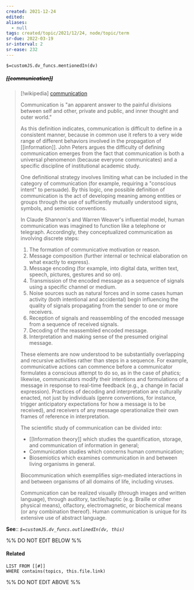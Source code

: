 ```yaml
---
created: 2021-12-24 
edited: 
aliases:
  - null
tags: created/topic/2021/12/24, node/topic/term
sr-due: 2022-03-19
sr-interval: 2
sr-ease: 232
---
```

`$=customJS.dv_funcs.mentionedIn(dv)`

##### <s class="topic-title">[[communication]]</s>

> [!wikipedia] [communication](https://en.wikipedia.org/wiki/Communication)
> 
> Communication is "an apparent answer to the painful divisions between self and other, private and public, and inner thought and outer world."
> 
> As this definition indicates, communication is difficult to define in a consistent manner, because in common use it refers to a very wide range of different behaviors involved in the propagation of [[information]]. John Peters argues the difficulty of defining communication emerges from the fact that communication is both a universal phenomenon (because everyone communicates) and a specific discipline of institutional academic study.
> 
> One definitional strategy involves limiting what can be included in the category of communication (for example, requiring a "conscious intent" to persuade). By this logic, one possible definition of communication is the act of developing meaning among entities or groups through the use of sufficiently mutually understood signs, symbols, and semiotic conventions.
> 
> In Claude Shannon's and Warren Weaver's influential model, human communication was imagined to function like a telephone or telegraph. Accordingly, they conceptualized communication as involving discrete steps:
> 1. The formation of communicative motivation or reason.
> 3. Message composition (further internal or technical elaboration on what exactly to express).
> 5. Message encoding (for example, into digital data, written text, speech, pictures, gestures and so on).
> 7. Transmission of the encoded message as a sequence of signals using a specific channel or medium.
> 9. Noise sources such as natural forces and in some cases human activity (both intentional and accidental) begin influencing the quality of signals propagating from the sender to one or more receivers.
> 11. Reception of signals and reassembling of the encoded message from a sequence of received signals.
> 13. Decoding of the reassembled encoded message.
> 15. Interpretation and making sense of the presumed original message.
> 
> These elements are now understood to be substantially overlapping and recursive activities rather than steps in a sequence. For example, communicative actions can commence before a communicator formulates a conscious attempt to do so, as in the case of phatics; likewise, communicators modify their intentions and formulations of a message in response to real-time feedback (e.g., a change in facial expression). Practices of decoding and interpretation are culturally enacted, not just by individuals (genre conventions, for instance, trigger anticipatory expectations for how a message is to be received), and receivers of any message operationalize their own frames of reference in interpretation.
> 
> The scientific study of communication can be divided into:
> - [[Information theory]] which studies the quantification, storage, and communication of information in general;
> - Communication studies which concerns human communication;
> - Biosemiotics which examines communication in and between living organisms in general.
> 
> Biocommunication which exemplifies sign-mediated interactions in and between organisms of all domains of life, including viruses.
> 
> Communication can be realized visually (through images and written language), through auditory, tactile/haptic (e.g. Braille or other physical means), olfactory, electromagnetic, or biochemical means (or any combination thereof). Human communication is unique for its extensive use of abstract language.
>


**See**::
*`$=customJS.dv_funcs.outlinedIn(dv, this)`*

%% DO NOT EDIT BELOW %%
#### Related 
```dataview
LIST FROM [[#]]
WHERE contains(topics, this.file.link)
```
%% DO NOT EDIT ABOVE %%
